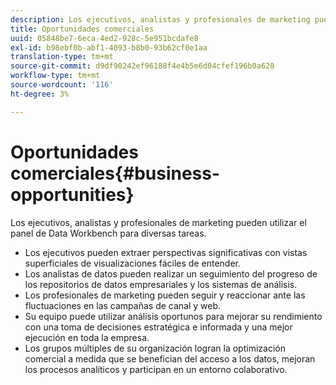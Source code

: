 ```yaml
---
description: Los ejecutivos, analistas y profesionales de marketing pueden utilizar el panel de Data Workbench para diversas tareas.
title: Oportunidades comerciales
uuid: 05848be7-6eca-4ed2-928c-5e951bcdafe8
exl-id: b98ebf0b-abf1-4093-b8b0-93b62cf0e1aa
translation-type: tm+mt
source-git-commit: d9df90242ef96188f4e4b5e6d04cfef196b0a628
workflow-type: tm+mt
source-wordcount: '116'
ht-degree: 3%

---
```


# Oportunidades comerciales{#business-opportunities}

Los ejecutivos, analistas y profesionales de marketing pueden utilizar el panel de Data Workbench para diversas tareas.

* Los ejecutivos pueden extraer perspectivas significativas con vistas superficiales de visualizaciones fáciles de entender.
* Los analistas de datos pueden realizar un seguimiento del progreso de los repositorios de datos empresariales y los sistemas de análisis.
* Los profesionales de marketing pueden seguir y reaccionar ante las fluctuaciones en las campañas de canal y web.
* Su equipo puede utilizar análisis oportunos para mejorar su rendimiento con una toma de decisiones estratégica e informada y una mejor ejecución en toda la empresa.
* Los grupos múltiples de su organización logran la optimización comercial a medida que se benefician del acceso a los datos, mejoran los procesos analíticos y participan en un entorno colaborativo.
